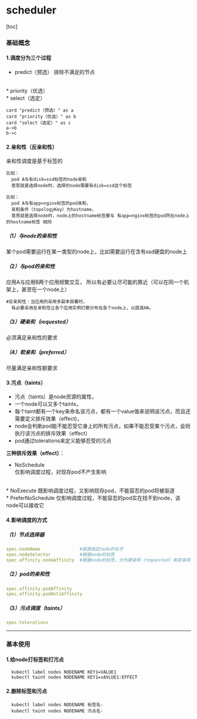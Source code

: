 # scheduler
[toc]
### 基础概念
#### 1.调度分为三个过程
* predict（预选）
  排除不满足的节点
</br>
* priority（优选）
</br>
* select（选定）

```plantuml
card "predict（预选）" as a
card "priority（优选）" as b
card "select（选定）" as c
a->b
b->c
```

#### 2.亲和性（反亲和性）
亲和性调度是基于标签的
```  
比如：
  pod A与有disk=ssd标签的node亲和
  意思就是选择node时，选择的node需要有disk=ssd这个标签

比如：
  pod A与有app=nginx标签的pod亲和，
  亲和条件（topologyKey）为hostname，
  意思就是选择node时，node上的hostname标签要与 有app=nginx标签的pod所在node上的hostname标签 相同
```
##### （1）与node的亲和性
  某个pod需要运行在某一类型的node上，比如需要运行在含有ssd硬盘的node上

##### （2）与pod的亲和性
  应用A与应用B两个应用频繁交互，
  所以有必要让尽可能的靠近（可以在同一个机架上，甚至在一个node上）
```
#反亲和性：当应用的采用多副本部署时，
  有必要采用反亲和性让各个应用实例打散分布在各个node上，以提高HA。
```
##### （3）硬亲和（requested）
  必须满足亲和性的要求

##### （4）软亲和（preferred）
  尽量满足亲和性额要求

#### 3.污点（taints）
* 污点（taints）是node资源的属性，
* 一个node可以又多个taints，
* 每个taint都有一个key来命名该污点，都有一个value值来说明该污点，而且还需要定义排斥效果（effect)，
* node会判断pod能不能忍受它身上的所有污点，如果不能忍受某个污点，会则执行该污点的排斥效果（effect）
* pod通过tolerations来定义能够忍受的污点

**三种排斥效果（effect）**：
* NoSchedule			
仅影响调度过程，对现存pod不产生影响
</br>
* NoExecute				
既影响调度过程，又影响现存pod，不能容忍的pod将被驱逐
</br>
* PreferNoSchedule		
仅影响调度过程，不能容忍的pod实在找不到node，该node可以接收它

#### 4.影响调度的方式

##### （1）节点选择器
```yaml
spec.nodeName               #直接指定node的名字
spec.nodeSelector           #根据node的标签
spec.affinity.nodeAffinity  #根据node的标签，分为硬亲和（requested）和软亲和（preferred）
```
##### （2）pod的亲和性
```yaml
spec.affinity.podAffinity
spec.affinity.podAntiAffinity
```

##### （3）污点调度（taints）
```yaml
spec.tolerations
```
***
### 基本使用
#### 1.给node打标签和打污点
```shell
  kubectl label nodes NODENAME KEY1=VALUE1
  kubectl taint nodes NODENAME KEY1=vAVLUE1:EFFECT
```

#### 2.删除标签和污点
```
  kubectl label nodes NODENAME 标签名-
  kubectl taint nodes NODENAME 污点名-
```
